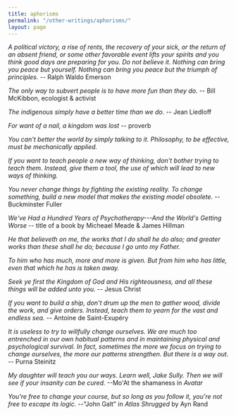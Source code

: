 ```yaml
---
title: aphorisms
permalink: "/other-writings/aphorisms/"
layout: page
---
```


_A political victory, a rise of rents, the recovery of your sick, or the return of an absent friend, or some other favorable event lifts your spirits and you think good days are preparing for you. Do not believe it. Nothing can bring you peace but yourself. Nothing can bring you peace but the triumph of principles._
 -- Ralph Waldo Emerson

_The only way to subvert people is to have more fun than they do._
 -- Bill McKibbon, ecologist & activist

_The indigenous simply have a better time than we do._
 -- Jean Liedloff
 
_For want of a nail, a kingdom was lost_
 -- proverb

_You can't better the world by simply talking to it. Philosophy, to be effective, must be mechanically applied._

_If you want to teach people a new way of thinking, don't bother trying to teach them. Instead, give them a tool, the use of which will lead to new ways of thinking._

_You never change things by fighting the existing reality. To change something, build a new model that makes the existing model obsolete._ 
 -- Buckminster Fuller

_We've Had a Hundred Years of Psychotherapy---And the World's Getting Worse_ 
 -- title of a book by Micheael Meade & James Hillman

_He that believeth on me, the works that I do shall he do also; and greater works than these shall he do; because I go unto my Father._

_To him who has much, more and more is given. But from him who has little, even that which he has is taken away._

_Seek ye first the Kingdom of God and His righteousness, and all these things will be added unto you._
 -- Jesus Christ

_If you want to build a ship, don't drum up the men to gather wood, divide the work, and give orders. Instead, teach them to yearn for the vast and endless sea._
 -- Antoine de Saint-Exupéry

_It is useless to try to willfully change ourselves. We are much too entrenched in our own habitual patterns and in maintaining physical and psychological survival. In fact, sometimes the more we focus on trying to change ourselves, the more our patterns strengthen. But there is a way out._
 -- Purna Steinitz

_My daughter will teach you our ways. Learn well, Jake Sully. Then we will see if your insanity can be cured._
 --Mo'At the shamaness in _Avatar_

_You're free to change your course, but so long as you follow it, you're not free to escape its logic._
 --"John Galt" in _Atlas Shrugged_ by Ayn Rand
